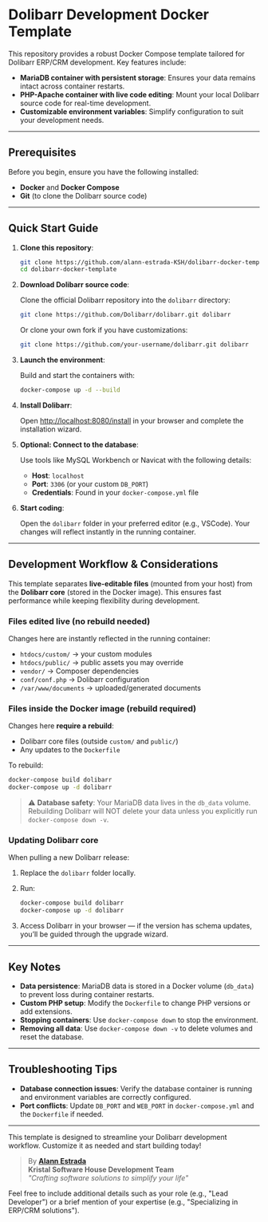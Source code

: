 # Dolibarr Development Docker Template
This repository provides a robust Docker Compose template tailored for Dolibarr ERP/CRM development. Key features include:

* **MariaDB container with persistent storage**: Ensures your data remains intact across container restarts.
* **PHP-Apache container with live code editing**: Mount your local Dolibarr source code for real-time development.
* **Customizable environment variables**: Simplify configuration to suit your development needs.

---

## Prerequisites

Before you begin, ensure you have the following installed:

* **Docker** and **Docker Compose**
* **Git** (to clone the Dolibarr source code)

---

## Quick Start Guide

1. **Clone this repository**:

    ```bash
    git clone https://github.com/alann-estrada-KSH/dolibarr-docker-template.git
    cd dolibarr-docker-template
    ```

2. **Download Dolibarr source code**:

    Clone the official Dolibarr repository into the `dolibarr` directory:

    ```bash
    git clone https://github.com/Dolibarr/dolibarr.git dolibarr
    ```

    Or clone your own fork if you have customizations:

    ```bash
    git clone https://github.com/your-username/dolibarr.git dolibarr
    ```

3. **Launch the environment**:

    Build and start the containers with:

    ```bash
    docker-compose up -d --build
    ```

4. **Install Dolibarr**:

    Open [http://localhost:8080/install](http://localhost:8080/install) in your browser and complete the installation wizard.

5. **Optional: Connect to the database**:

    Use tools like MySQL Workbench or Navicat with the following details:

    * **Host**: `localhost`
    * **Port**: `3306` (or your custom `DB_PORT`)
    * **Credentials**: Found in your `docker-compose.yml` file

6. **Start coding**:

    Open the `dolibarr` folder in your preferred editor (e.g., VSCode). Your changes will reflect instantly in the running container.

---

## Development Workflow & Considerations

This template separates **live-editable files** (mounted from your host) from the **Dolibarr core** (stored in the Docker image). This ensures fast performance while keeping flexibility during development.

### Files edited live (no rebuild needed)

Changes here are instantly reflected in the running container:

* `htdocs/custom/` → your custom modules
* `htdocs/public/` → public assets you may override
* `vendor/` → Composer dependencies
* `conf/conf.php` → Dolibarr configuration
* `/var/www/documents` → uploaded/generated documents

### Files inside the Docker image (rebuild required)

Changes here **require a rebuild**:

* Dolibarr core files (outside `custom/` and `public/`)
* Any updates to the `Dockerfile`

To rebuild:

```bash
docker-compose build dolibarr
docker-compose up -d dolibarr
```

> ⚠️ **Database safety**: Your MariaDB data lives in the `db_data` volume. Rebuilding Dolibarr will NOT delete your data unless you explicitly run `docker-compose down -v`.

### Updating Dolibarr core

When pulling a new Dolibarr release:

1. Replace the `dolibarr` folder locally.
2. Run:

   ```bash
   docker-compose build dolibarr
   docker-compose up -d dolibarr
   ```
3. Access Dolibarr in your browser — if the version has schema updates, you’ll be guided through the upgrade wizard.

---

## Key Notes

* **Data persistence**: MariaDB data is stored in a Docker volume (`db_data`) to prevent loss during container restarts.
* **Custom PHP setup**: Modify the `Dockerfile` to change PHP versions or add extensions.
* **Stopping containers**: Use `docker-compose down` to stop the environment.
* **Removing all data**: Use `docker-compose down -v` to delete volumes and reset the database.

---

## Troubleshooting Tips

* **Database connection issues**: Verify the database container is running and environment variables are correctly configured.
* **Port conflicts**: Update `DB_PORT` and `WEB_PORT` in `docker-compose.yml` and the `Dockerfile` if needed.

---

This template is designed to streamline your Dolibarr development workflow. Customize it as needed and start building today!

> By **[Alann Estrada](https://github.com/alann-estrada-KSH)**  
> **Kristal Software House Development Team**  
> *"Crafting software solutions to simplify your life"*  

Feel free to include additional details such as your role (e.g., "Lead Developer") or a brief mention of your expertise (e.g., "Specializing in ERP/CRM solutions").
